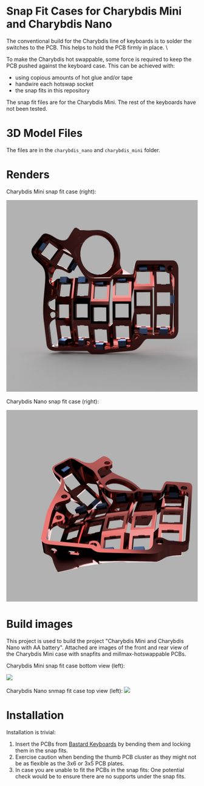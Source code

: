 # Snap Fit Cases for Charybdis Mini and Charybdis Nano

The conventional build for the Charybdis line of keyboards is to solder the switches to the PCB. This helps to hold the PCB firmly in place. \

To make the Charybdis hot swappable, some force is required to keep the PCB pushed against the keyboard case. This can be achieved with:

- using copious amounts of hot glue and/or tape
- handwire each hotswap socket 
- the snap fits in this repository

The snap fit files are for the Charybdis Mini. The rest of the keyboards have not been tested.

# 3D Model Files

The files are in the `charybdis_nano` and `charybdis_mini` folder.


# Renders

Charybdis Mini snap fit case (right):

![](images/CMini_v1_v11_snap_fit.jpeg)

Charybdis Nano snap fit case (right):

![](images/charybdisnano_v2_v187_snap_fit.jpeg)

# Build images

This project is used to build the project "Charybdis Mini and Charybdis Nano with AA battery". Attached are images of the front and rear view of the Charybdis Mini case with snapfits and millmax-hotswappable PCBs.

Charybdis Mini snap fit case bottom view (left):

![](images/case_bottom.jpeg)

Charybdis Nano snmap fit case top view (left):
![](images/case_top.jpeg)

# Installation
Installation is trivial:

1. Insert the PCBs from [Bastard Keyboards](https://bastardkb.com/) by bending them and locking them in the snap fits.
2. Exercise caution when bending the thumb PCB cluster as they might not be as flexible as the 3x6 or 3x5 PCB plates.
3. In case you are unable to fit the PCBs in the snap fits: One potential check would be to ensure there are no supports under the snap fits.
